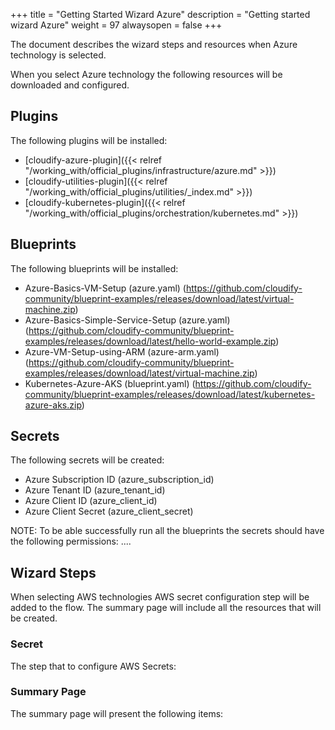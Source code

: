 +++
title = "Getting Started Wizard Azure"
description = "Getting started wizard Azure"
weight = 97
alwaysopen = false
+++

The document describes the wizard steps and resources when Azure technology is selected.

When you select Azure technology the following resources will be downloaded and configured.

## Plugins

The following plugins will be installed:

* [cloudify-azure-plugin]({{< relref "/working_with/official_plugins/infrastructure/azure.md" >}})
* [cloudify-utilities-plugin]({{< relref "/working_with/official_plugins/utilities/_index.md" >}})
* [cloudify-kubernetes-plugin]({{< relref "/working_with/official_plugins/orchestration/kubernetes.md" >}})


## Blueprints

The following blueprints will be installed:
* Azure-Basics-VM-Setup (azure.yaml) (https://github.com/cloudify-community/blueprint-examples/releases/download/latest/virtual-machine.zip)
* Azure-Basics-Simple-Service-Setup (azure.yaml) (https://github.com/cloudify-community/blueprint-examples/releases/download/latest/hello-world-example.zip)
* Azure-VM-Setup-using-ARM (azure-arm.yaml) (https://github.com/cloudify-community/blueprint-examples/releases/download/latest/virtual-machine.zip)
* Kubernetes-Azure-AKS (blueprint.yaml) (https://github.com/cloudify-community/blueprint-examples/releases/download/latest/kubernetes-azure-aks.zip)

## Secrets

The following secrets will be created:

- Azure Subscription ID (azure_subscription_id)
- Azure Tenant ID (azure_tenant_id)
- Azure Client ID (azure_client_id)
- Azure Client Secret (azure_client_secret)

NOTE: To be able successfully run all the blueprints the secrets should have the following permissions:
....

## Wizard Steps

When selecting AWS technologies AWS secret configuration step will be added to the flow. The summary page will include all the resources that will be created.
 
### Secret

The step that to configure AWS Secrets:


### Summary Page

The summary page will present the following items:
